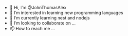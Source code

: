 - 👋 Hi, I’m @JohnThomasAlex
- 👀 I’m interested in learning new programming languages
- 🌱 I’m currently learning nest and nodejs
- 💞️ I’m looking to collaborate on ...
- 📫 How to reach me ...

<!---
JohnThomasAlex/JohnThomasAlex is a ✨ special ✨ repository because its `README.md` (this file) appears on your GitHub profile.
You can click the Preview link to take a look at your changes.
--->

